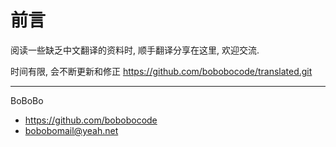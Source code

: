 # 前言

阅读一些缺乏中文翻译的资料时, 顺手翻译分享在这里, 欢迎交流.

时间有限, 会不断更新和修正
<https://github.com/bobobocode/translated.git>

---

BoBoBo

* <https://github.com/bobobocode>  
* <bobobomail@yeah.net>
